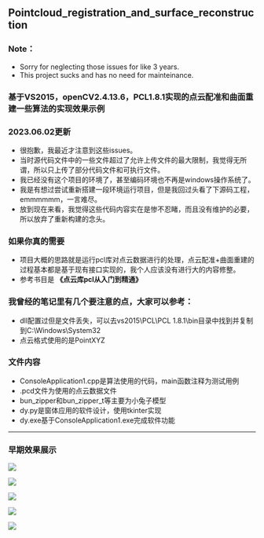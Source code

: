## Pointcloud_registration_and_surface_reconstruction
### Note：
* Sorry for neglecting those issues for like 3 years.
* This project sucks and has no need for mainteinance.
### 基于VS2015，openCV2.4.13.6，PCL1.8.1实现的点云配准和曲面重建一些算法的实现效果示例
### 2023.06.02更新
* 很抱歉，我最近才注意到这些issues。
* 当时源代码文件中的一些文件超过了允许上传文件的最大限制，我觉得无所谓，所以只上传了部分代码文件和可执行文件。
* 我已经没有这个项目的环境了，甚至编码环境也不再是windows操作系统了。
* 我是有想过尝试重新搭建一段环境运行项目，但是我回过头看了下源码工程，emmmmmm，一言难尽。
* 放到现在来看，我觉得这些代码内容实在是惨不忍睹，而且没有维护的必要，所以放弃了重新构建的念头。

### 如果你真的需要
* 项目大概的思路就是运行pcl库对点云数据进行的处理，点云配准+曲面重建的过程基本都是基于现有接口实现的，我个人应该没有进行大的内容修整。
* 参考书目是 **《点云库pcl从入门到精通》**

### 我曾经的笔记里有几个要注意的点，大家可以参考：
* dll配置过但是文件丢失，可以去vs2015\PCL\PCL 1.8.1\bin目录中找到并复制到C:\Windows\System32
* 点云格式使用的是PointXYZ

### 文件内容
* ConsoleApplication1.cpp是算法使用的代码，main函数注释为测试用例
* .pcd文件为使用的点云数据文件
* bun_zipper和bun_zipper_t等主要为小兔子模型
* dy.py是窗体应用的软件设计，使用tkinter实现
* dy.exe基于ConsoleApplication1.exe完成软件功能

---
### 早期效果展示
![](https://github.com/XiXiangkun/images/blob/master/registration_1.jpg?raw=true)

![](https://github.com/XiXiangkun/images/blob/master/registration_2.jpg?raw=true)

![](https://github.com/XiXiangkun/images/blob/master/registration_3.jpg?raw=true)

![](https://github.com/XiXiangkun/images/blob/master/reconstruction_1.jpg?raw=true)

![](https://github.com/XiXiangkun/images/blob/master/reconstruction_2.jpg?raw=true)
